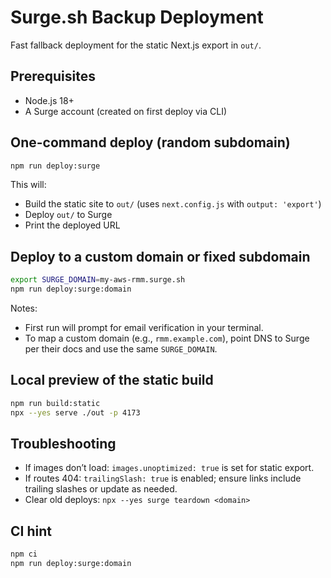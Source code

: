 # Surge.sh Backup Deployment

Fast fallback deployment for the static Next.js export in `out/`.

## Prerequisites
- Node.js 18+
- A Surge account (created on first deploy via CLI)

## One-command deploy (random subdomain)

```bash
npm run deploy:surge
```

This will:
- Build the static site to `out/` (uses `next.config.js` with `output: 'export'`)
- Deploy `out/` to Surge
- Print the deployed URL

## Deploy to a custom domain or fixed subdomain

```bash
export SURGE_DOMAIN=my-aws-rmm.surge.sh
npm run deploy:surge:domain
```

Notes:
- First run will prompt for email verification in your terminal.
- To map a custom domain (e.g., `rmm.example.com`), point DNS to Surge per their docs and use the same `SURGE_DOMAIN`.

## Local preview of the static build

```bash
npm run build:static
npx --yes serve ./out -p 4173
```

## Troubleshooting
- If images don’t load: `images.unoptimized: true` is set for static export.
- If routes 404: `trailingSlash: true` is enabled; ensure links include trailing slashes or update as needed.
- Clear old deploys: `npx --yes surge teardown <domain>`

## CI hint
```bash
npm ci
npm run deploy:surge:domain
```
